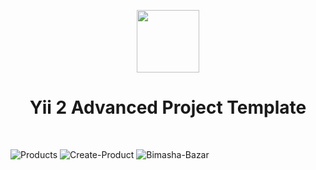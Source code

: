 <p align="center">
    <a href="https://github.com/yiisoft" target="_blank">
        <img src="https://avatars0.githubusercontent.com/u/993323" height="100px">
    </a>
    <h1 align="center">Yii 2 Advanced Project Template</h1>
    <br>
</p>

![Products](https://user-images.githubusercontent.com/81862443/186254169-247e59f2-4e8f-4462-bdbe-770c31731bb5.png)
![Create-Product](https://user-images.githubusercontent.com/81862443/186254184-a6f3c5ff-557d-4445-8952-84614aef4eb8.png)
![Bimasha-Bazar](https://user-images.githubusercontent.com/81862443/186254197-ad6ce43f-c938-4a6e-a173-793b92479a80.png)
